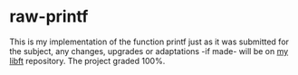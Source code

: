 # raw-printf
This is my implementation of the function printf just as it was submitted for the subject, any changes, upgrades or adaptations -if made- will be on [my libft](https://github.com/luna7111/libft) repository. The project graded 100%.
